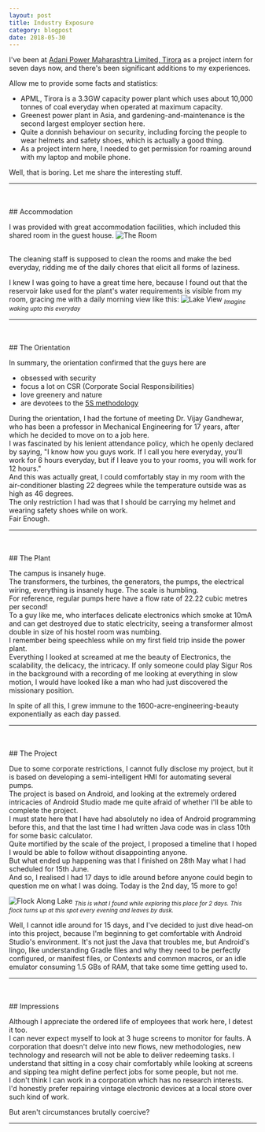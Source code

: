 ```yaml
---
layout: post
title: Industry Exposure
category: blogpost
date: 2018-05-30
---
```


I've been at [Adani Power Maharashtra Limited, Tirora](http://www.adanipower.com/businesses/operational-power-plants/tiroda) as a project intern for seven days now, and there's been significant additions to my experiences.<br>

Allow me to provide some facts and statistics:
* APML, Tirora is a 3.3GW capacity power plant which uses about 10,000 tonnes of coal everyday when operated at maximum capacity.
* Greenest power plant in Asia, and gardening-and-maintenance is the second largest employer section here.
* Quite a donnish behaviour on security, including forcing the people to wear helmets and safety shoes, which is actually a good thing.
* As a project intern here, I needed to get permission for roaming around with my laptop and mobile phone.

Well, that is boring. Let me share the interesting stuff.<br>

_______
<br>
<br>
## Accommodation

I was provided with great accommodation facilities, which included this shared room in the guest house.
![The Room](/assets/blog/room.jpg "I sleep under the blue blanket")

<br>
The cleaning staff is supposed to clean the rooms and make the bed everyday, ridding me of the daily chores that elicit all forms of laziness.

I knew I was going to have a great time here, because I found out that the reservoir lake used for the plant's water requirements is visible from my room, gracing me with a daily morning view like this:
![Lake View](/assets/blog/lakeView.jpg "How can I not be productive here?")
<sub>*Imagine waking upto this everyday*</sub>

_______
<br>
<br>
## The Orientation

In summary, the orientation confirmed that the guys here are
* obsessed with security
* focus a lot on CSR (Corporate Social Responsibilities)
* love greenery and nature
* are devotees to the [5S methodology](https://en.wikipedia.org/wiki/5S_(methodology))

During the orientation, I had the fortune of meeting Dr. Vijay Gandhewar, who has been a professor in Mechanical Engineering for 17 years, after which he decided to move on to a job here.<br>
I was fascinated by his lenient attendance policy, which he openly declared by saying, "I know how you guys work. If I call you here everyday, you'll work for 6 hours everyday, but if I leave you to your rooms, you will work for 12 hours."<br>
And this was actually great, I could comfortably stay in my room with the air-conditioner blasting 22 degrees while the temperature outside was as high as 46 degrees.<br>
The only restriction I had was that I should be carrying my helmet and wearing safety shoes while on work.<br>
Fair Enough.<br>

_______
<br>
<br>
## The Plant

The campus is insanely huge.<br>
The transformers, the turbines, the generators, the pumps, the electrical wiring, everything is insanely huge. The scale is humbling.<br>
For reference, regular pumps here have a flow rate of 22.22 cubic metres per second!<br>
To a guy like me, who interfaces delicate electronics which smoke at 10mA and can get destroyed due to static electricity, seeing a transformer almost double in size of his hostel room was numbing.<br>
I remember being speechless while on my first field trip inside the power plant.<br>
Everything I looked at screamed at me the beauty of Electronics, the scalability, the delicacy, the intricacy. If only someone could play Sigur Ros in the background with a recording of me looking at everything in slow motion, I would have looked like a man who had just discovered the missionary position.

In spite of all this, I grew immune to the 1600-acre-engineering-beauty exponentially as each day passed.<br>

_______
<br>
<br>
## The Project

Due to some corporate restrictions, I cannot fully disclose my project, but it is based on developing a semi-intelligent HMI for automating several pumps.<br>
The project is based on Android, and looking at the extremely ordered intricacies of Android Studio made me quite afraid of whether I'll be able to complete the project.<br>
I must state here that I have had absolutely no idea of Android programming before this, and that the last time I had written Java code was in class 10th for some basic calculator.<br>
Quite mortified by the scale of the project, I proposed a timeline that I hoped I would be able to follow without disappointing anyone.<br>
But what ended up happening was that I finished on 28th May what I had scheduled for 15th June.<br>
And so, I realised I had 17 days to idle around before anyone could begin to question me on what I was doing. Today is the 2nd day, 15 more to go!<br>

![Flock Along Lake](/assets/blog/lakeBirds.jpg "They make insanely cacophonous quacks if I even try to approach them any further")
<sub>*This is what I found while exploring this place for 2 days. This flock turns up at this spot every evening and leaves by dusk.*</sub>

Well, I cannot idle around for 15 days, and I've decided to just dive head-on into this project, because I'm beginning to get comfortable with Android Studio's environment. It's not just the Java that troubles me, but Android's lingo, like understanding Gradle files and why they need to be perfectly configured, or manifest files, or Contexts and common macros, or an idle emulator consuming 1.5 GBs of RAM, that take some time getting used to.<br>

_______
<br>
<br>
## Impressions

Although I appreciate the ordered life of employees that work here, I detest it too.<br>
I can never expect myself to look at 3 huge screens to monitor for faults. A corporation that doesn't delve into new flows, new methodologies, new technology and research will not be able to deliver redeeming tasks. I understand that sitting in a cosy chair comfortably while looking at screens and sipping tea might define perfect jobs for some people, but not me.<br>
I don't think I can work in a corporation which has no research interests.<br>
I'd honestly prefer repairing vintage electronic devices at a local store over such kind of work.<br>

But aren't circumstances brutally coercive?

_______
